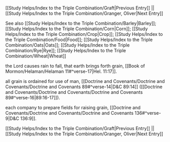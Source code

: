[[Study Helps/Index to the Triple Combination/Graft|Previous Entry]]  ||  [[Study Helps/Index to the Triple Combination/Granger, Oliver|Next Entry]]

 See also [[Study Helps/Index to the Triple Combination/Barley|Barley]]; [[Study Helps/Index to the Triple Combination/Corn|Corn]]; [[Study Helps/Index to the Triple Combination/Crop|Crop]]; [[Study Helps/Index to the Triple Combination/Food|Food]]; [[Study Helps/Index to the Triple Combination/Oats|Oats]]; [[Study Helps/Index to the Triple Combination/Rye|Rye]]; [[Study Helps/Index to the Triple Combination/Wheat|Wheat]]

 the Lord causes rain to fall, that earth brings forth grain, [[Book of Mormon/Helaman/Helaman 11#^verse-17|Hel. 11:17]].

 all grain is ordained for use of man, [[Doctrine and Covenants/Doctrine and Covenants/Doctrine and Covenants 89#^verse-14|D&C 89:14]] ([[Doctrine and Covenants/Doctrine and Covenants/Doctrine and Covenants 89#^verse-16|89:16-17]]).

 each company to prepare fields for raising grain, [[Doctrine and Covenants/Doctrine and Covenants/Doctrine and Covenants 136#^verse-9|D&C 136:9]].

[[Study Helps/Index to the Triple Combination/Graft|Previous Entry]]  ||  [[Study Helps/Index to the Triple Combination/Granger, Oliver|Next Entry]]